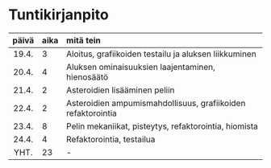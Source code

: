 # Tuntikirjanpito

| päivä | aika | mitä tein |
| :----:|:-----| :-----|
| 19.4. | 3    | Aloitus, grafiikoiden testailu ja aluksen liikkuminen |
| 20.4. | 4    | Aluksen ominaisuuksien laajentaminen, hienosäätö|
| 21.4. | 2    | Asteroidien lisääminen peliin |
| 22.4. | 2    | Asteroidien ampumismahdollisuus, grafiikoiden refaktorointia |
| 23.4. | 8    | Pelin mekaniikat, pisteytys, refaktorointia, hiomista |
| 24.4. | 4    | Refaktorointia, testailua |
| YHT.  | 23   | - |
